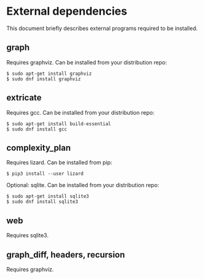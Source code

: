 # External dependencies

This document briefly describes external programs required to be installed.

## graph

Requires graphviz. Can be installed from your distribution repo:

```
$ sudo apt-get install graphviz
$ sudo dnf install graphviz
```

## extricate

Requires gcc. Can be installed from your distribution repo:

```
$ sudo apt-get install build-essential
$ sudo dnf install gcc
```

## complexity\_plan

Requires lizard. Can be installed from pip:

```
$ pip3 install --user lizard
```

Optional: sqlite. Can be installed from your distribution repo:

```
$ sudo apt-get install sqlite3
$ sudo dnf install sqlite3
```

## web

Requires sqlite3.

## graph\_diff, headers, recursion

Requires graphviz.
